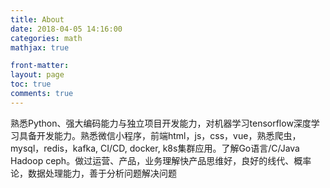 ```yaml
---
title: About
date: 2018-04-05 14:16:00
categories: math
mathjax: true

front-matter:
layout: page
toc: true
comments: true
---
```


熟悉Python、强大编码能力与独立项目开发能力，对机器学习tensorflow深度学习具备开发能力。熟悉微信小程序，前端html，js，css，vue，熟悉爬虫，mysql，redis，kafka, CI/CD, docker, k8s集群应用。了解Go语言/C/Java Hadoop ceph。做过运营、产品，业务理解快产品思维好，良好的线代、概率论，数据处理能力，善于分析问题解决问题
